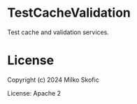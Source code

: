 # TestCacheValidation

Test cache and validation services.

# License

Copyright (c) 2024 Milko Skofic

License: Apache 2